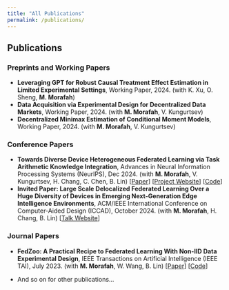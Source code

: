 ```yaml
---
title: "All Publications"
permalink: /publications/
---
```


## Publications

### Preprints and Working Papers
- **Leveraging GPT for Robust Causal Treatment Effect Estimation in Limited Experimental Settings**, Working Paper, 2024. (with K. Xu, O. Sheng, **M. Morafah**)
- **Data Acquisition via Experimental Design for Decentralized Data Markets**, Working Paper, 2024. (with **M. Morafah**, V. Kungurtsev)
- **Decentralized Minimax Estimation of Conditional Moment Models**, Working Paper, 2024. (with **M. Morafah**, V. Kungurtsev)

### Conference Papers
- **Towards Diverse Device Heterogeneous Federated Learning via Task Arithmetic Knowledge Integration**, Advances in Neural Information Processing Systems (NeurIPS), Dec 2024. (with **M. Morafah**, V. Kungurtsev, H. Chang, C. Chen, B. Lin) [<a href="https://arxiv.org/abs/2409.18461">Paper</a>] [<a href="https://mmorafah.github.io/takflpage/">Project Website</a>] [<a href="https://github.com/mmorafah/takfl">Code</a>]
- **Invited Paper: Large Scale Delocalized Federated Learning Over a Huge Diversity of Devices in Emerging Next-Generation Edge Intelligence Environments**, ACM/IEEE International Conference on Computer-Aided Design (ICCAD), October 2024. (with **M. Morafah**, H. Chang, B. Lin) [<a href="https://2024.iccad.com/ss4">Talk Website</a>]

### Journal Papers
- **FedZoo: A Practical Recipe to Federated Learning With Non-IID Data Experimental Design**, IEEE Transactions on Artificial Intelligence (IEEE TAI), July 2023. (with **M. Morafah**, W. Wang, B. Lin) [<a href="https://arxiv.org/abs/2208.09754">Paper</a>] [<a href="https://github.com/MMorafah/FedZoo-Bench">Code</a>]

* And so on for other publications...
